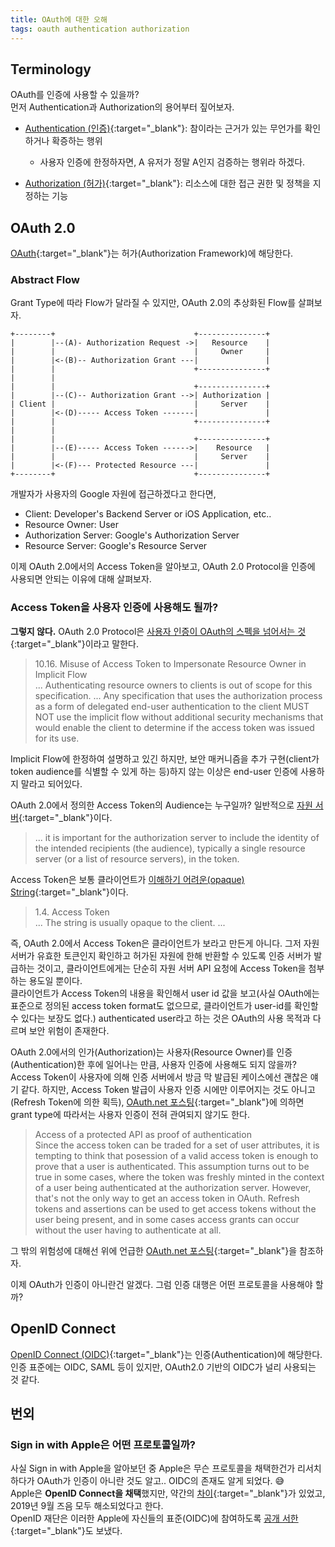 ```yaml
---
title: OAuth에 대한 오해
tags: oauth authentication authorization
---
```


## Terminology
OAuth를 인증에 사용할 수 있을까?\
먼저 Authentication과 Authorization의 용어부터 짚어보자.

- [Authentication (인증)](https://ko.wikipedia.org/wiki/%EC%9D%B8%EC%A6%9D){:target="_blank"}: 참이라는 근거가 있는 무언가를 확인하거나 확증하는 행위
  - 사용자 인증에 한정하자면, A 유저가 정말 A인지 검증하는 행위라 하겠다.

- [Authorization (허가)](https://ko.wikipedia.org/wiki/%ED%97%88%EA%B0%80_(%EC%BB%B4%ED%93%A8%ED%84%B0_%EA%B3%BC%ED%95%99)){:target="_blank"}: 리소스에 대한 접근 권한 및 정책을 지정하는 기능


## OAuth 2.0
[OAuth](https://www.rfc-editor.org/rfc/rfc6749.html){:target="_blank"}는 허가(Authorization Framework)에 해당한다.

### Abstract Flow
Grant Type에 따라 Flow가 달라질 수 있지만, OAuth 2.0의 추상화된 Flow를 살펴보자.

    +--------+                               +---------------+
    |        |--(A)- Authorization Request ->|   Resource    |
    |        |                               |     Owner     |
    |        |<-(B)-- Authorization Grant ---|               |
    |        |                               +---------------+
    |        |
    |        |                               +---------------+
    |        |--(C)-- Authorization Grant -->| Authorization |
    | Client |                               |     Server    |
    |        |<-(D)----- Access Token -------|               |
    |        |                               +---------------+
    |        |
    |        |                               +---------------+
    |        |--(E)----- Access Token ------>|    Resource   |
    |        |                               |     Server    |
    |        |<-(F)--- Protected Resource ---|               |
    +--------+                               +---------------+


개발자가 사용자의 Google 자원에 접근하겠다고 한다면,
- Client: Developer's Backend Server or iOS Application, etc..
- Resource Owner: User
- Authorization Server: Google's Authorization Server
- Resource Server: Google's Resource Server

이제 OAuth 2.0에서의 Access Token을 알아보고, OAuth 2.0 Protocol을 인증에 사용되면 안되는 이유에 대해 살펴보자. 
  
### Access Token을 사용자 인증에 사용해도 될까?
**그렇지 않다.** OAuth 2.0 Protocol은 [사용자 인증이 OAuth의 스펙을 넘어서는 것](https://www.rfc-editor.org/rfc/rfc6749.html#section-10.16){:target="_blank"}이라고 말한다.

> 10.16.  Misuse of Access Token to Impersonate Resource Owner in Implicit Flow\
> ... Authenticating resource owners to clients is out of scope for this specification. ... Any specification that uses the authorization process as a form of delegated end-user authentication to the client MUST NOT use the implicit flow without additional security mechanisms that would enable the client to determine if the access token was issued for its use.

Implicit Flow에 한정하여 설명하고 있긴 하지만, 보안 매커니즘을 추가 구현(client가 token audience를 식별할 수 있게 하는 등)하지 않는 이상은 end-user 인증에 사용하지 말라고 되어있다.

OAuth 2.0에서 정의한 Access Token의 Audience는 누구일까? 일반적으로 [자원 서버](https://www.rfc-editor.org/rfc/rfc6750#section-5.2){:target="_blank"}이다.

> ... it is important for the authorization server to include the identity of the intended recipients (the audience), typically a single resource server (or a list of resource servers), in the token.

Access Token은 보통 클라이언트가 [이해하기 어려운(opaque) String](https://www.rfc-editor.org/rfc/rfc6749.html#section-1.4){:target="_blank"}이다.

> 1.4.  Access Token\
> ... The string is usually opaque to the client. ...

즉, OAuth 2.0에서 Access Token은 클라이언트가 보라고 만든게 아니다. 그저 자원 서버가 유효한 토큰인지 확인하고 허가된 자원에 한해 반환할 수 있도록 인증 서버가 발급하는 것이고, 클라이언트에게는 단순히 자원 서버 API 요청에 Access Token을 첨부하는 용도일 뿐이다.\
클라이언트가 Access Token의 내용을 확인해서 user id 값을 보고(사실 OAuth에는 표준으로 정의된 access token format도 없으므로, 클라이언트가 user-id를 확인할 수 있다는 보장도 없다.) authenticated user라고 하는 것은 OAuth의 사용 목적과 다르며 보안 위험이 존재한다.

OAuth 2.0에서의 인가(Authorization)는 사용자(Resource Owner)를 인증(Authentication)한 후에 일어나는 만큼, 사용자 인증에 사용해도 되지 않을까?\
Access Token이 사용자에 의해 인증 서버에서 방금 막 발급된 케이스에선 괜찮은 얘기 같다. 하지만, Access Token 발급이 사용자 인증 시에만 이루어지는 것도 아니고 (Refresh Token에 의한 획득), [OAuth.net 포스팅](https://oauth.net/articles/authentication/){:target="_blank"}에 의하면 grant type에 따라서는 사용자 인증이 전혀 관여되지 않기도 한다.

> Access of a protected API as proof of authentication\
> Since the access token can be traded for a set of user attributes, it is tempting to think that posession of a valid access token is enough to prove that a user is authenticated. This assumption turns out to be true in some cases, where the token was freshly minted in the context of a user being authenticated at the authorization server. However, that's not the only way to get an access token in OAuth. Refresh tokens and assertions can be used to get access tokens without the user being present, and in some cases access grants can occur without the user having to authenticate at all.

그 밖의 위험성에 대해선 위에 언급한 [OAuth.net 포스팅](https://oauth.net/articles/authentication/){:target="_blank"}을 참조하자.

이제 OAuth가 인증이 아니란건 알겠다. 그럼 인증 대행은 어떤 프로토콜을 사용해야 할까?

## OpenID Connect
[OpenID Connect (OIDC)](https://openid.net/connect/){:target="_blank"}는 인증(Authentication)에 해당한다.\
인증 표준에는 OIDC, SAML 등이 있지만, OAuth2.0 기반의 OIDC가 널리 사용되는 것 같다.

## 번외

### Sign in with Apple은 어떤 프로토콜일까?

사실 Sign in with Apple을 알아보던 중 Apple은 무슨 프로토콜을 채택한건가 리서치하다가 OAuth가 인증이 아니란 것도 알고.. OIDC의 존재도 알게 되었다. 😅\
Apple은 **OpenID Connect을 채택**했지만, 약간의 [차이](https://bitbucket.org/openid/connect/src/master/How-Sign-in-with-Apple-differs-from-OpenID-Connect.md){:target="_blank"}가 있었고, 2019년 9월 즈음 모두 해소되었다고 한다.\
OpenID 재단은 이러한 Apple에 자신들의 표준(OIDC)에 참여하도록 [공개 서한](https://openid.net/2019/06/27/open-letter-from-the-openid-foundation-to-apple-regarding-sign-in-with-apple/){:target="_blank"}도 보냈다.